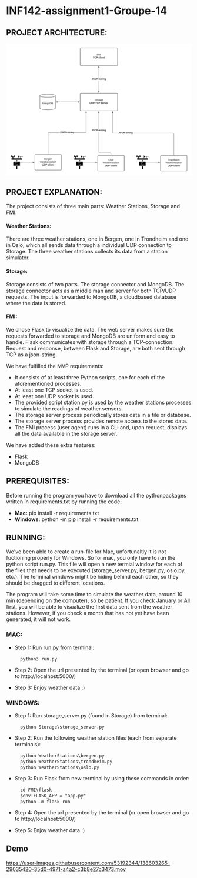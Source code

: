 # INF142-assignment1-Groupe-14

## PROJECT ARCHITECTURE: 

![](Documentation/FMI%20Architecture%20.png)




## PROJECT EXPLANATION:
The project consists of three main parts: Weather Stations, Storage and FMI.
#### **Weather Stations:**
There are three weather stations, one in Bergen, one in Trondheim and one in Oslo, which all sends data through a individual UDP connection to Storage. The three weather stations collects its data from a station simulator. 
#### **Storage:**
Storage consists of two parts. The storage connector and MongoDB. The storage connector acts as a middle man and server for both TCP/UDP requests. The input is forwarded to MongoDB, a cloudbased database where the data is stored.
#### **FMI:**
We chose Flask to visualize the data. The web server makes sure the requests forwarded to storage and MongoDB are uniform and easy to handle. Flask communicates with storage through a TCP-connection. Request and response, between Flask and Storage, are both sent through TCP as a json-string.

We have fulfilled the MVP requirements:
- It consists of at least three Python scripts, one for each of the aforementioned processes.
- At least one TCP socket is used.
- At least one UDP socket is used.
- The provided script station.py is used by the weather stations processes to simulate the readings of weather sensors.
- The storage server process periodically stores data in a file or database.
- The storage server process provides remote access to the stored data.
- The FMI process (user agent) runs in a CLI and, upon request, displays all the data available in the storage server.

We have added these extra features:
- Flask
- MongoDB

## PREREQUISITES:
Before running the program you have to download all the pythonpackages written in requirements.txt by running the code:
- **Mac:** pip install -r requirements.txt
- **Windows:** python -m pip install -r requirements.txt


## RUNNING: 

We've been able to create a run-file for Mac, unfortunaltly it is not fuctioning properly for Windows. So for mac, you only have to run the python script run.py. This file will open a new termial window for each of the files that needs to be executed (storage_server.py, bergen.py, oslo.py, etc.). The terminal windows might be hiding behind each other, so they should be dragged to different locations.

The program will take some time to simulate the weather data, around 10 min (depending on the computer), so be patient. If you check January or All first, you will be able to visualize the first data sent from the weather stations. However, if you check a month that has not yet have been generated, it will not work.

### MAC: 
- Step 1: Run run.py from terminal:

        python3 run.py

- Step 2: Open the url presented by the terminal (or open browser and go to http://localhost:5000/)
- Step 3: Enjoy weather data :) 

### WINDOWS: 
- Step 1: Run storage_server.py (found in Storage) from terminal:

        python Storage\storage_server.py

- Step 2: Run the following weather station files (each from separate terminals):

        python WeatherStations\bergen.py 
        python WeatherStations\trondheim.py
        python WeatherStations\oslo.py

- Step 3: Run Flask from new terminal by using these commands in order: 

        cd FMI\flask
        $env:FLASK_APP = "app.py"
        python -m flask run

- Step 4: Open the url presented by the terminal (or open browser and go to http://localhost:5000/)
- Step 5: Enjoy weather data :) 

## Demo

https://user-images.githubusercontent.com/53192344/138603265-29035420-35d0-4971-a4a2-c3b8e27c3473.mov

